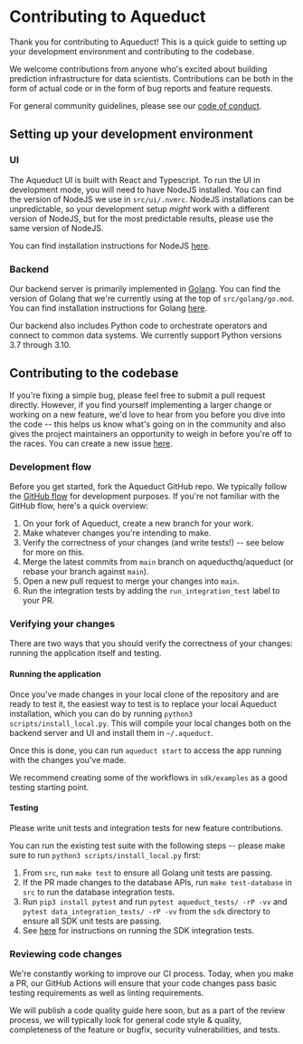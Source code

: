 # Contributing to Aqueduct

Thank you for contributing to Aqueduct! This is a quick guide to setting up
your development environment and contributing to the codebase.

We welcome contributions from anyone who's excited about building prediction 
infrastructure for data scientists. Contributions can be both in the form of
actual code or in the form of bug reports and feature requests.

For general community guidelines, please see our [code of
conduct](CODE_OF_CONDUCT.md).

## Setting up your development environment

### UI

The Aqueduct UI is built with React and Typescript. To run the UI in 
development mode, you will need to have NodeJS installed. You can find the
version of NodeJS we use in `src/ui/.nvmrc`. NodeJS installations can be
unpredictable, so your development setup *might* work with a different version
of NodeJS, but for the most predictable results, please use the same version of
NodeJS. 

You can find installation instructions for NodeJS [here](https://nodejs.org/en/download/).

### Backend

Our backend server is primarily implemented in [Golang](https://go.dev). You can find the
version of Golang that we're currently using at the top of `src/golang/go.mod`.
You can find installation instructions for Golang [here](https://go.dev./dl).

Our backend also includes Python code to orchestrate operators and connect to
common data systems. We currently support Python versions 3.7 through 3.10.

## Contributing to the codebase

If you're fixing a simple bug, please feel free to submit a pull request
directly.  However, if you find yourself implementing a larger change or
working on a new feature, we'd love to hear from you before you dive into the
code -- this helps us know what's going on in the community and also gives
the project maintainers an opportunity to weigh in before you're off to the
races. You can create a new issue [here](https://github.com/aqueducthq/aqueduct/issues/new/choose).

### Development flow

Before you get started, fork the Aqueduct GitHub repo. We typically follow the
[GitHub flow](https://docs.github.com/en/get-started/quickstart/github-flow)
for development purposes. If you're not familiar with the GitHub flow, here's a
quick overview:

1. On your fork of Aqueduct, create a new branch for your work. 
2. Make whatever changes you're intending to make. 
3. Verify the correctness of your changes (and write tests!) -- see below for
   more on this.
4. Merge the latest commits from `main` branch on aqueducthq/aqueduct (or
   rebase your branch against `main`). 
5. Open a new pull request to merge your changes into `main`.
6. Run the integration tests by adding the `run_integration_test` label to your PR.

### Verifying your changes

There are two ways that you should verify the correctness of your changes:
running the application itself and testing.

#### Running the application

Once you've made changes in your local clone of the repository and are ready to
test it, the easiest way to test is to replace your local Aqueduct 
installation, which you can do by running `python3 scripts/install_local.py`.
This will compile your local changes both on the backend server and UI and
install them in `~/.aqueduct`.

Once this is done, you can run `aqueduct start` to access the app running with
the changes you've made.

We recommend creating some of the workflows in `sdk/examples` as a good testing
starting point.

#### Testing

Please write unit tests and integration tests for new feature contributions.

You can run the existing test suite with the following steps -- please make
sure to run `python3 scripts/install_local.py` first:

1. From `src`, run `make test` to ensure all Golang unit tests are passing.
2. If the PR made changes to the database APIs, run `make test-database` in `src` to run the
database integration tests.
3. Run `pip3 install pytest` and run `pytest aqueduct_tests/ -rP -vv` and `pytest data_integration_tests/ -rP -vv` from the `sdk` directory to ensure all SDK unit tests are passing.
4. See [here](https://github.com/aqueducthq/aqueduct/tree/main/integration_tests/sdk) for instructions on running the SDK integration tests.

### Reviewing code changes

We're constantly working to improve our CI process. Today, when you make a PR,
our GitHub Actions will ensure that your code changes pass basic testing
requirements as well as linting requirements. 

We will publish a code quality guide here soon, but as a part of the review
process, we will typically look for general code style & quality, completeness of the
feature or bugfix, security vulnerabilities, and tests.
